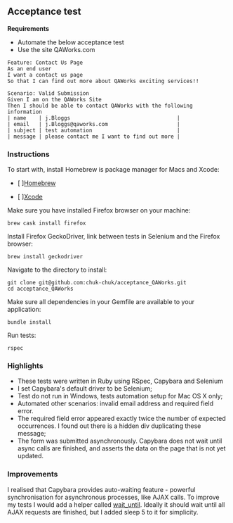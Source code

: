 ## Acceptance test

**Requirements**

- Automate the below acceptance test
- Use the site QAWorks.com

```
Feature: Contact Us Page  
As an end user  
I want a contact us page  
So that I can find out more about QAWorks exciting services!!  

Scenario: Valid Submission 
Given I am on the QAWorks Site    
Then I should be able to contact QAWorks with the following information      
| name    | j.Bloggs                                  |      
| email   | j.Bloggs@qaworks.com                      |
| subject | test automation                           |      
| message | please contact me I want to find out more |
```
### Instructions

To start with, install Homebrew is package manager for Macs and Xcode:

- [ ][Homebrew](https://brew.sh/)

- [ ][Xcode](https://itunes.apple.com/us/app/xcode/id497799835?ls=1&mt=12/)

Make sure you have installed Firefox browser on your machine:
```
brew cask install firefox
```
Install Firefox GeckoDriver, link between tests in Selenium and the Firefox browser:
```
brew install geckodriver
```
Navigate to the directory to install:
```
git clone git@github.com:chuk-chuk/acceptance_QAWorks.git
cd acceptance_QAWorks
```
Make sure all dependencies in your Gemfile are available to your application:
```
bundle install
```

Run tests:
```
rspec
```
### Highlights
* These tests were written in Ruby using RSpec, Capybara and Selenium
* I set Capybara's default driver to be Selenium;
* Test do not run in Windows, tests automation setup for Mac OS X only;
* Automated other scenarios: invalid email address and required field error.
* The required field error appeared exactly twice the number of expected occurrences. I found out there is a hidden div duplicating these message;
* The form was submitted asynchronously. Capybara does not wait until async calls are finished, and asserts the data on the page that is not yet updated.

### Improvements

 I realised that Capybara provides auto-waiting feature - powerful synchronisation for asynchronous processes, like AJAX calls. To improve my tests I would add a helper called [wait_until](https://shvets.github.io/blog/2013/10/12/acceptance_tricks.html). Ideally it should wait until all AJAX requests are finished, but I added sleep 5 to it for simplicity.
